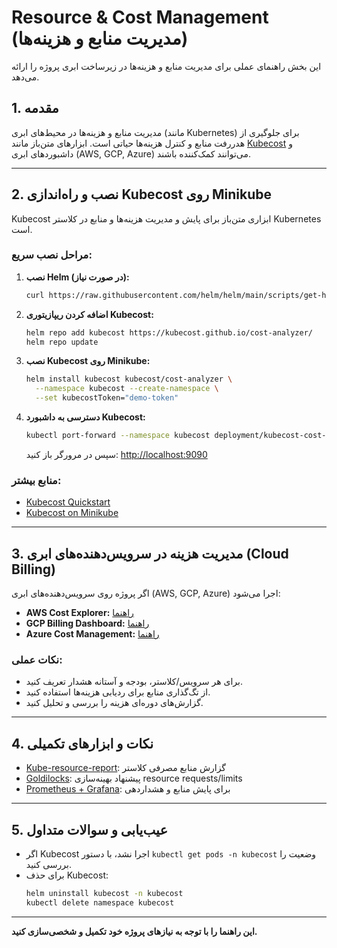 # Resource & Cost Management (مدیریت منابع و هزینه‌ها)

این بخش راهنمای عملی برای مدیریت منابع و هزینه‌ها در زیرساخت ابری پروژه را ارائه می‌دهد.

## 1. مقدمه
مدیریت منابع و هزینه‌ها در محیط‌های ابری (مانند Kubernetes) برای جلوگیری از هدررفت منابع و کنترل هزینه‌ها حیاتی است. ابزارهای متن‌باز مانند [Kubecost](https://kubecost.com/) و داشبوردهای ابری (AWS, GCP, Azure) می‌توانند کمک‌کننده باشند.

---

## 2. نصب و راه‌اندازی Kubecost روی Minikube

Kubecost ابزاری متن‌باز برای پایش و مدیریت هزینه‌ها و منابع در کلاستر Kubernetes است.

### مراحل نصب سریع:

1. **نصب Helm (در صورت نیاز):**
   ```bash
   curl https://raw.githubusercontent.com/helm/helm/main/scripts/get-helm-3 | bash
   ```

2. **اضافه کردن ریپازیتوری Kubecost:**
   ```bash
   helm repo add kubecost https://kubecost.github.io/cost-analyzer/
   helm repo update
   ```

3. **نصب Kubecost روی Minikube:**
   ```bash
   helm install kubecost kubecost/cost-analyzer \
     --namespace kubecost --create-namespace \
     --set kubecostToken="demo-token"
   ```

4. **دسترسی به داشبورد Kubecost:**
   ```bash
   kubectl port-forward --namespace kubecost deployment/kubecost-cost-analyzer 9090
   ```
   سپس در مرورگر باز کنید: [http://localhost:9090](http://localhost:9090)

### منابع بیشتر:
- [Kubecost Quickstart](https://docs.kubecost.com/install)
- [Kubecost on Minikube](https://docs.kubecost.com/install/minikube)

---

## 3. مدیریت هزینه در سرویس‌دهنده‌های ابری (Cloud Billing)

اگر پروژه روی سرویس‌دهنده‌های ابری (AWS, GCP, Azure) اجرا می‌شود:

- **AWS Cost Explorer:** [راهنما](https://docs.aws.amazon.com/cost-management/latest/userguide/ce-what-is.html)
- **GCP Billing Dashboard:** [راهنما](https://cloud.google.com/billing/docs/how-to/manage-billing-account)
- **Azure Cost Management:** [راهنما](https://learn.microsoft.com/en-us/azure/cost-management-billing/)

### نکات عملی:
- برای هر سرویس/کلاستر، بودجه و آستانه هشدار تعریف کنید.
- از تگ‌گذاری منابع برای ردیابی هزینه‌ها استفاده کنید.
- گزارش‌های دوره‌ای هزینه را بررسی و تحلیل کنید.

---

## 4. نکات و ابزارهای تکمیلی

- [Kube-resource-report](https://github.com/hjacobs/kube-resource-report): گزارش منابع مصرفی کلاستر
- [Goldilocks](https://github.com/FairwindsOps/goldilocks): پیشنهاد بهینه‌سازی resource requests/limits
- [Prometheus + Grafana](../8.2_monitoring_testing/): برای پایش منابع و هشداردهی

---

## 5. عیب‌یابی و سوالات متداول

- اگر Kubecost اجرا نشد، با دستور `kubectl get pods -n kubecost` وضعیت را بررسی کنید.
- برای حذف Kubecost:
  ```bash
  helm uninstall kubecost -n kubecost
  kubectl delete namespace kubecost
  ```

---

**این راهنما را با توجه به نیازهای پروژه خود تکمیل و شخصی‌سازی کنید.**
